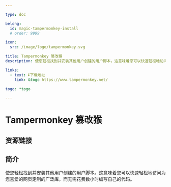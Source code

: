 ```yaml
---

type: doc

belong:
  id: magic-tampermonkey-install
  # order: 9999

icon:
  src: /image/logo/tampermonkey.svg

title: Tampermonkey 篡改猴
description: 使您轻松找到并安装其他用户创建的用户脚本。这意味着您可以快速轻松地访问为您喜爱的网页定制的广泛库，而无需花费数小时编写自己的代码。

links:
  - text: ⏬下载地址
    link: &togo https://www.tampermonkey.net/

togo: *togo

---
```


<ShowLogo />

# Tampermonkey 篡改猴

<ShowBreadcrumb />

## 资源链接

<ShowLinks />

## 简介

使您轻松找到并安装其他用户创建的用户脚本。这意味着您可以快速轻松地访问为您喜爱的网页定制的广泛库，而无需花费数小时编写自己的代码。